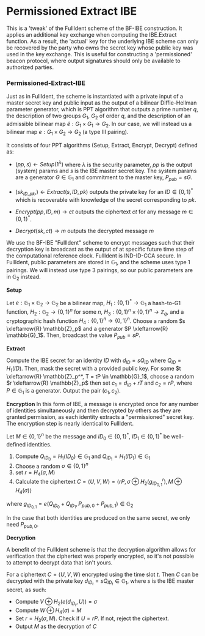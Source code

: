 # Permissioned Extract IBE

This is a 'tweak' of the FullIdent scheme of the BF-IBE construction. It applies an additional key exchange when computing the IBE.Extract function. As a result, the 'actual' key for the underlying IBE scheme can only be recovered by the party who owns the secret key whose public key was used in the key exchange. This is useful for constructing a 'permissioned' beacon protocol, where output signatures should only be available to authorized parties. 

### Permissioned-Extract-IBE

Just as in FullIdent, the scheme is instantiated with a private input of a master secret key and public input as the output of a bilinear Diffie-Hellman parameter generator, which is PPT algorithm that outputs a prime number $q$, the description of two groups $G_1$, $G_2$ of order $q$, and the description of an admissible bilinear map $\hat{e} : G_1 \times G_1 \to G_2$. In our case, we will instead us a bilinear map $e: G_1 \times G_2 \to G_2$ (a type III pairing).

It consists of four PPT algorithms (Setup, Extract, Encrypt, Decrypt) defined as:

- $(pp, s) \leftarrow Setup(1^\lambda)$ where $\lambda$ is the security parameter, $pp$ is the output (system) params and $s$ is the IBE master secret key. The system params are a generator $G \in \mathbb{G}_1$ and commitment to the master key, $P_{pub} = sG$.

- $(sk_{ID, pk}, ) \leftarrow Extract(s, ID, pk)$ outputs the private key for an $ID \in \{0, 1\}^*$ which is recoverable with knowledge of the secret corresponding to $pk$.

- $Encrypt(pp, ID, m) \to ct$ outputs the ciphertext $ct$ for any message $m \in \{0, 1\}^*$.

- $Decrypt(sk, ct) \to m$ outputs the decrypted message $m$

We use the BF-IBE "FullIdent" scheme to encrypt messages such that their decryption key is broadcast as the output of at specific future time step of the computational reference clock. FullIdent is IND-ID-CCA secure. In FullIdent, public parameters are stored in $\mathbb{G}_1$, and the scheme uses type 1 pairings. We will instead use type 3 pairings, so our public parameters are in $\mathbb{G}_2$ instead.

$\mathbf{Setup}$

Let $e: \mathbb{G}_1 \times \mathbb{G}_2 \to \mathbb{G}_2$ be a bilinear map, $H_1: \{0, 1\}^* \to \mathbb{G}_1$ a hash-to-G1 function, $H_2: \mathbb{G}_2 \to \{0, 1\}^n$ for some $n$, $H_3: \{0, 1\}^n \times \{0, 1\}^n \to \mathbb{Z}_q$, and a cryptographic hash function $H_4: \{0, 1\}^n \to \{0, 1\}^n$. Choose a random $s \xleftarrow{R} \mathbb{Z}_p$ and a generator $P \xleftarrow{R} \mathbb{G}_1$. Then, broadcast the value $P_{pub} = sP$.

$\mathbf{Extract}$

Compute the IBE secret for an identity $ID$ with $d_{ID} = sQ_{ID}$ where $Q_{ID} = H_1(ID)$. Then, mask the secret with a provided public key. For some $t \xleftarrow{R} \mathbb{Z}_p^*, T = tP \in \mathbb{G}_1$, choose a random $r \xleftarrow{R} \mathbb{Z}_p$ then set $c_1 = d_{ID} + rT$ and $c_2 = rP$, where $P \in \mathbb{G}_1$ is a generator. Output the pair $(c_1, c_2)$.

$\mathbf{Encryption}$
In this form of IBE, a message is encrypted once for any number of identities simultaneously and then  decrypted by others as they are granted permission, as each identity extracts a "permissioned" secret key. The encryption step is nearly identical to FullIdent.

Let $M \in \{0, 1\}^n$ be the message and $ID_0 \in \{0, 1\}^*$, $ID_1 \in \{0, 1\}^*$ be well-defined identities. 

1. Compute $Q_{ID_0} = H_1(ID_0) \in \mathbb{G}_1$ and $Q_{ID_1} = H_1(ID_1) \in \mathbb{G}_1$
2. Choose a random $\sigma \in \{0, 1\}^n$
3. set $r = H_4(\sigma, M)$
4. Calculate the ciphertext
    $C = \left<U, V, W\right> = \left< rP, \sigma \oplus H_2(g^r_{ID_{0, 1}}), M \oplus H_4(\sigma) \right>$


where $g_{ID_{0, 1}} = e(Q_{ID_0} + Q_{ID_1}, P_{pub, 0} + P_{pub, 1}) \in \mathbb{G}_2$

In the case that both identities are produced on the same secret, we only need $P_{pub, 0}$.

$\mathbf{Decryption}$

A benefit of the FullIdent scheme is that the decryption algorithm allows for verification that the ciphertext was properly encrypted, so it's not possible to attempt to decrypt data that isn't yours.

For a ciphertext $C = \left <U, V, W\right >$ encrypted using the time slot $t$. Then $C$ can be decrypted with the private key $d_{ID_t} = s Q_{ID_t} \in \mathbb{G}_1$, where $s$ is the IBE master secret, as such:


- Compute $V \oplus H_2(e(d_{ID_t}, U)) = \sigma$
- Compute $W \oplus H_4(\sigma) = M$
- Set $r = H_3(\sigma, M)$. Check if $U = rP$. If not, reject the ciphertext.
- Output $M$ as the decryption of $C$
